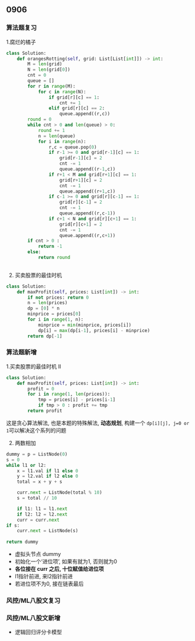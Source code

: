 ## 0906
### 算法题复习 
1.腐烂的橘子 
```python 
class Solution:
    def orangesRotting(self, grid: List[List[int]]) -> int: 
        M = len(grid)
        N = len(grid[0]) 
        cnt = 0 
        queue = [] 
        for r in range(M):
            for c in range(N):
                if grid[r][c] == 1:
                    cnt += 1
                elif grid[r][c] == 2:
                    queue.append((r,c)) 
        round = 0 
        while cnt > 0 and len(queue) > 0: 
            round += 1 
            n = len(queue) 
            for i in range(n): 
                r,c = queue.pop(0) 
                if r-1 >= 0 and grid[r-1][c] == 1:
                    grid[r-1][c] = 2
                    cnt -= 1
                    queue.append((r-1,c)) 
                if r+1 < M and grid[r+1][c] == 1:
                    grid[r+1][c] = 2
                    cnt -= 1
                    queue.append((r+1,c)) 
                if c-1 >= 0 and grid[r][c-1] == 1:
                    grid[r][c-1] = 2 
                    cnt -= 1
                    queue.append((r,c-1)) 
                if c+1 < N and grid[r][c+1] == 1:
                    grid[r][c+1] = 2 
                    cnt -= 1 
                    queue.append((r,c+1)) 
        if cnt > 0 :
            return -1 
        else:
            return round 
    
```  

2. 买卖股票的最佳时机 
```python 
class Solution:
    def maxProfit(self, prices: List[int]) -> int:   
        if not prices: return 0 
        n = len(prices) 
        dp = [0] * n 
        minprice = prices[0] 
        for i in range(1, n):
            minprice = min(minprice, prices[i]) 
            dp[i] = max(dp[i-1], prices[i] - minprice) 
        return dp[-1]
``` 

### 算法题新增  
1.买卖股票的最佳时机 II 
```python 
class Solution:
    def maxProfit(self, prices: List[int]) -> int: 
        profit = 0 
        for i in range(1, len(prices)): 
            tmp = prices[i] - prices[i-1] 
            if tmp > 0 : profit += tmp 
        return profit 
``` 
这是贪心算法解法, 也是本题的特殊解法, **动态规划**, 构建一个 `dp[i][j], j=0 or 1`可以解决这个系列的问题  




2. 两数相加
```python 
dummy = p = ListNode(0) 
s = 0 
while l1 or l2:
    x = l1.val if l1 else 0 
    y = l2.val if l2 else 0  
    total = x + y + s  

    curr.next = ListNode(total % 10) 
    s = total // 10 

    if l1: l1 = l1.next 
    if l2: l2 = l2.next 
    curr = curr.next 
if s:
    curr.next = ListNode(s) 
    
return dummy
```  
- 虚拟头节点 dummy 
- 初始化一个‘进位项’, 如果有就为1, 否则就为0 
- **各位接在 curr 之后, 十位赋值给进位项** 
- l1指针前进, 来l2指针前进 
- 若进位项不为0, 接在链表最后

### 风控/ML八股文复习   
 

### 风控/ML八股文新增  
- 逻辑回归评分卡模型  